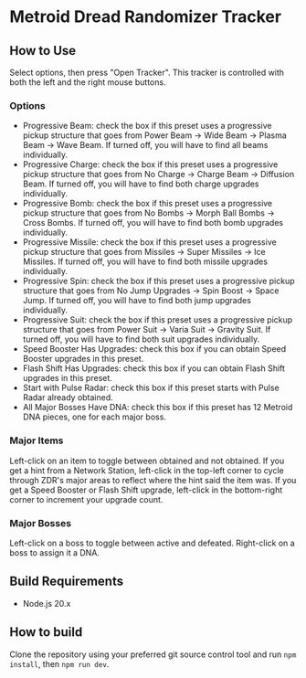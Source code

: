 # Metroid Dread Randomizer Tracker

## How to Use

Select options, then press "Open Tracker". This tracker is controlled with both the left and the right mouse buttons.

### Options

- Progressive Beam: check the box if this preset uses a progressive pickup structure that goes from Power Beam -> Wide Beam -> Plasma Beam -> Wave Beam. If turned off, you will have to find all beams individually.
- Progressive Charge: check the box if this preset uses a progressive pickup structure that goes from No Charge -> Charge Beam -> Diffusion Beam. If turned off, you will have to find both charge upgrades individually.
- Progressive Bomb: check the box if this preset uses a progressive pickup structure that goes from No Bombs -> Morph Ball Bombs -> Cross Bombs. If turned off, you will have to find both bomb upgrades individually.
- Progressive Missile: check the box if this preset uses a progressive pickup structure that goes from Missiles -> Super Missiles -> Ice Missiles. If turned off, you will have to find both missile upgrades individually.
- Progressive Spin: check the box if this preset uses a progressive pickup structure that goes from No Jump Upgrades -> Spin Boost -> Space Jump. If turned off, you will have to find both jump upgrades individually.
- Progressive Suit: check the box if this preset uses a progressive pickup structure that goes from Power Suit -> Varia Suit -> Gravity Suit. If turned off, you will have to find both suit upgrades individually.
- Speed Booster Has Upgrades: check this box if you can obtain Speed Booster upgrades in this preset.
- Flash Shift Has Upgrades: check this box if you can obtain Flash Shift upgrades in this preset.
- Start with Pulse Radar: check this box if this preset starts with Pulse Radar already obtained.
- All Major Bosses Have DNA: check this box if this preset has 12 Metroid DNA pieces, one for each major boss.

### Major Items

Left-click on an item to toggle between obtained and not obtained. If you get a hint from a Network Station, left-click in the top-left corner to cycle through ZDR's major areas to reflect where the hint said the item was. If you get a Speed Booster or Flash Shift upgrade, left-click in the bottom-right corner to increment your upgrade count.

### Major Bosses

Left-click on a boss to toggle between active and defeated. Right-click on a boss to assign it a DNA.

## Build Requirements

- Node.js 20.x

## How to build

Clone the repository using your preferred git source control tool and run `npm install`, then `npm run dev`.
